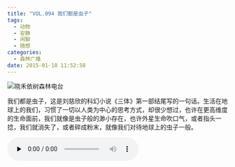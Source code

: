 ```yaml
---
title: "VOL.094 我们都是虫子"
tags:
  - 动物
  - 安静
  - 闲聊
  - 随想
categories:
  - 森林广播
date: 2015-01-18 11:52:58
---
```


![晓禾依树森林电台](../../../images/radiocover/radio_094.jpg) 

我们都是虫子，这是刘慈欣的科幻小说《三体》第一部结尾写的一句话。生活在地球上的我们，习惯了一切以人类为中心的思考方式，却很少想过，也许在更高维度的生命面前，我们就像是虫子般的渺小存在，也许外星生命吹口气，或者指头一捻，我们就消失了，或者碎成粉末，就像我们对待地球上的虫子一般。  

<audio id="audio" controls="" preload="none">
  <source id="mp3" src="http://www.coletree.com/radio/coletree_radio_094.mp3">
</audio>